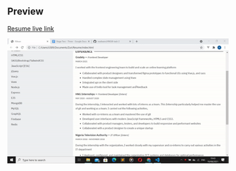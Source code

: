 ## Preview
[Resume live link](https://sad-booth-4b7329.netlify.app/)

![Preview](https://github.com/readwarn/HNGI8-task-2/blob/master/Rilwan%20resume.gif)